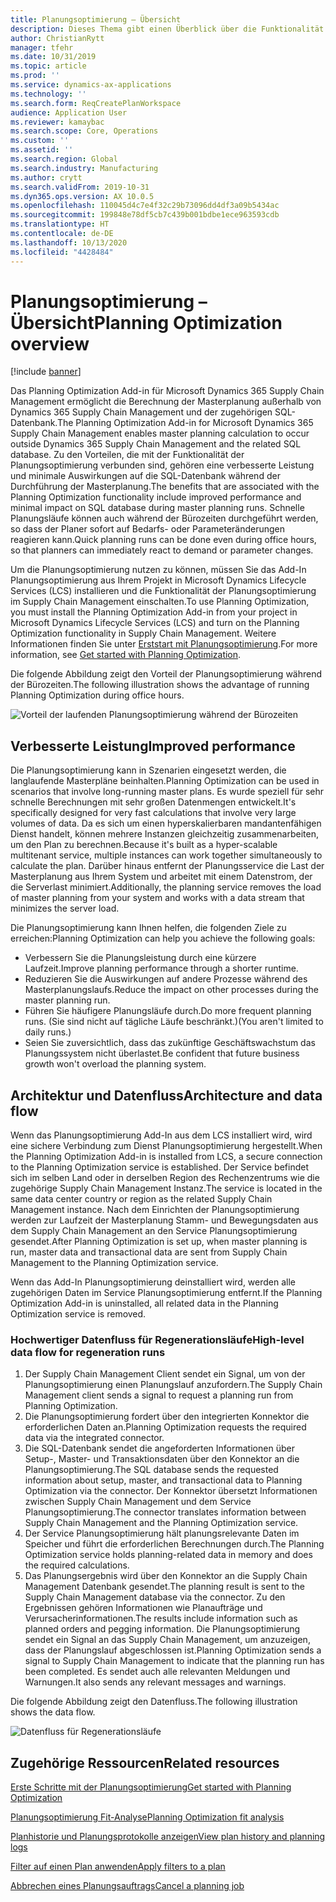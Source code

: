```yaml
---
title: Planungsoptimierung – Übersicht
description: Dieses Thema gibt einen Überblick über die Funktionalität der Planungsoptimierung.
author: ChristianRytt
manager: tfehr
ms.date: 10/31/2019
ms.topic: article
ms.prod: ''
ms.service: dynamics-ax-applications
ms.technology: ''
ms.search.form: ReqCreatePlanWorkspace
audience: Application User
ms.reviewer: kamaybac
ms.search.scope: Core, Operations
ms.custom: ''
ms.assetid: ''
ms.search.region: Global
ms.search.industry: Manufacturing
ms.author: crytt
ms.search.validFrom: 2019-10-31
ms.dyn365.ops.version: AX 10.0.5
ms.openlocfilehash: 110045d4c7e4f32c29b73096dd4df3a09b5434ac
ms.sourcegitcommit: 199848e78df5cb7c439b001bdbe1ece963593cdb
ms.translationtype: HT
ms.contentlocale: de-DE
ms.lasthandoff: 10/13/2020
ms.locfileid: "4428484"
---
```

# <a name="planning-optimization-overview"></a><span data-ttu-id="a56da-103">Planungsoptimierung – Übersicht</span><span class="sxs-lookup"><span data-stu-id="a56da-103">Planning Optimization overview</span></span>

[!include [banner](../../includes/banner.md)]

<span data-ttu-id="a56da-104">Das Planning Optimization Add-in für Microsoft Dynamics 365 Supply Chain Management ermöglicht die Berechnung der Masterplanung außerhalb von Dynamics 365 Supply Chain Management und der zugehörigen SQL-Datenbank.</span><span class="sxs-lookup"><span data-stu-id="a56da-104">The Planning Optimization Add-in for Microsoft Dynamics 365 Supply Chain Management enables master planning calculation to occur outside Dynamics 365 Supply Chain Management and the related SQL database.</span></span> <span data-ttu-id="a56da-105">Zu den Vorteilen, die mit der Funktionalität der Planungsoptimierung verbunden sind, gehören eine verbesserte Leistung und minimale Auswirkungen auf die SQL-Datenbank während der Durchführung der Masterplanung.</span><span class="sxs-lookup"><span data-stu-id="a56da-105">The benefits that are associated with the Planning Optimization functionality include improved performance and minimal impact on SQL database during master planning runs.</span></span> <span data-ttu-id="a56da-106">Schnelle Planungsläufe können auch während der Bürozeiten durchgeführt werden, so dass der Planer sofort auf Bedarfs- oder Parameteränderungen reagieren kann.</span><span class="sxs-lookup"><span data-stu-id="a56da-106">Quick planning runs can be done even during office hours, so that planners can immediately react to demand or parameter changes.</span></span>

<span data-ttu-id="a56da-107">Um die Planungsoptimierung nutzen zu können, müssen Sie das Add-In Planungsoptimierung aus Ihrem Projekt in Microsoft Dynamics Lifecycle Services (LCS) installieren und die Funktionalität der Planungsoptimierung im Supply Chain Management einschalten.</span><span class="sxs-lookup"><span data-stu-id="a56da-107">To use Planning Optimization, you must install the Planning Optimization Add-in from your project in Microsoft Dynamics Lifecycle Services (LCS) and turn on the Planning Optimization functionality in Supply Chain Management.</span></span> <span data-ttu-id="a56da-108">Weitere Informationen finden Sie unter [Erststart mit Planungsoptimierung](get-started.md).</span><span class="sxs-lookup"><span data-stu-id="a56da-108">For more information, see [Get started with Planning Optimization](get-started.md).</span></span>

<span data-ttu-id="a56da-109">Die folgende Abbildung zeigt den Vorteil der Planungsoptimierung während der Bürozeiten.</span><span class="sxs-lookup"><span data-stu-id="a56da-109">The following illustration shows the advantage of running Planning Optimization during office hours.</span></span>

![Vorteil der laufenden Planungsoptimierung während der Bürozeiten](media/PlanningOptimization1.png)

## <a name="improved-performance"></a><span data-ttu-id="a56da-111">Verbesserte Leistung</span><span class="sxs-lookup"><span data-stu-id="a56da-111">Improved performance</span></span>

<span data-ttu-id="a56da-112">Die Planungsoptimierung kann in Szenarien eingesetzt werden, die langlaufende Masterpläne beinhalten.</span><span class="sxs-lookup"><span data-stu-id="a56da-112">Planning Optimization can be used in scenarios that involve long-running master plans.</span></span> <span data-ttu-id="a56da-113">Es wurde speziell für sehr schnelle Berechnungen mit sehr großen Datenmengen entwickelt.</span><span class="sxs-lookup"><span data-stu-id="a56da-113">It's specifically designed for very fast calculations that involve very large volumes of data.</span></span> <span data-ttu-id="a56da-114">Da es sich um einen hyperskalierbaren mandantenfähigen Dienst handelt, können mehrere Instanzen gleichzeitig zusammenarbeiten, um den Plan zu berechnen.</span><span class="sxs-lookup"><span data-stu-id="a56da-114">Because it's built as a hyper-scalable multitenant service, multiple instances can work together simultaneously to calculate the plan.</span></span> <span data-ttu-id="a56da-115">Darüber hinaus entfernt der Planungsservice die Last der Masterplanung aus Ihrem System und arbeitet mit einem Datenstrom, der die Serverlast minimiert.</span><span class="sxs-lookup"><span data-stu-id="a56da-115">Additionally, the planning service removes the load of master planning from your system and works with a data stream that minimizes the server load.</span></span>

<span data-ttu-id="a56da-116">Die Planungsoptimierung kann Ihnen helfen, die folgenden Ziele zu erreichen:</span><span class="sxs-lookup"><span data-stu-id="a56da-116">Planning Optimization can help you achieve the following goals:</span></span>

- <span data-ttu-id="a56da-117">Verbessern Sie die Planungsleistung durch eine kürzere Laufzeit.</span><span class="sxs-lookup"><span data-stu-id="a56da-117">Improve planning performance through a shorter runtime.</span></span>
- <span data-ttu-id="a56da-118">Reduzieren Sie die Auswirkungen auf andere Prozesse während des Masterplanungslaufs.</span><span class="sxs-lookup"><span data-stu-id="a56da-118">Reduce the impact on other processes during the master planning run.</span></span>
- <span data-ttu-id="a56da-119">Führen Sie häufigere Planungsläufe durch.</span><span class="sxs-lookup"><span data-stu-id="a56da-119">Do more frequent planning runs.</span></span> <span data-ttu-id="a56da-120">(Sie sind nicht auf tägliche Läufe beschränkt.)</span><span class="sxs-lookup"><span data-stu-id="a56da-120">(You aren't limited to daily runs.)</span></span>
- <span data-ttu-id="a56da-121">Seien Sie zuversichtlich, dass das zukünftige Geschäftswachstum das Planungssystem nicht überlastet.</span><span class="sxs-lookup"><span data-stu-id="a56da-121">Be confident that future business growth won't overload the planning system.</span></span>

## <a name="architecture-and-data-flow"></a><span data-ttu-id="a56da-122">Architektur und Datenfluss</span><span class="sxs-lookup"><span data-stu-id="a56da-122">Architecture and data flow</span></span>

<span data-ttu-id="a56da-123">Wenn das Planungsoptimierung Add-In aus dem LCS installiert wird, wird eine sichere Verbindung zum Dienst Planungsoptimierung hergestellt.</span><span class="sxs-lookup"><span data-stu-id="a56da-123">When the Planning Optimization Add-in is installed from LCS, a secure connection to the Planning Optimization service is established.</span></span> <span data-ttu-id="a56da-124">Der Service befindet sich im selben Land oder in derselben Region des Rechenzentrums wie die zugehörige Supply Chain Management Instanz.</span><span class="sxs-lookup"><span data-stu-id="a56da-124">The service is located in the same data center country or region as the related Supply Chain Management instance.</span></span> <span data-ttu-id="a56da-125">Nach dem Einrichten der Planungsoptimierung werden zur Laufzeit der Masterplanung Stamm- und Bewegungsdaten aus dem Supply Chain Management an den Service Planungsoptimierung gesendet.</span><span class="sxs-lookup"><span data-stu-id="a56da-125">After Planning Optimization is set up, when master planning is run, master data and transactional data are sent from Supply Chain Management to the Planning Optimization service.</span></span>

<span data-ttu-id="a56da-126">Wenn das Add-In Planungsoptimierung deinstalliert wird, werden alle zugehörigen Daten im Service Planungsoptimierung entfernt.</span><span class="sxs-lookup"><span data-stu-id="a56da-126">If the Planning Optimization Add-in is uninstalled, all related data in the Planning Optimization service is removed.</span></span>

### <a name="high-level-data-flow-for-regeneration-runs"></a><span data-ttu-id="a56da-127">Hochwertiger Datenfluss für Regenerationsläufe</span><span class="sxs-lookup"><span data-stu-id="a56da-127">High-level data flow for regeneration runs</span></span>

1. <span data-ttu-id="a56da-128">Der Supply Chain Management Client sendet ein Signal, um von der Planungsoptimierung einen Planungslauf anzufordern.</span><span class="sxs-lookup"><span data-stu-id="a56da-128">The Supply Chain Management client sends a signal to request a planning run from Planning Optimization.</span></span>
2. <span data-ttu-id="a56da-129">Die Planungsoptimierung fordert über den integrierten Konnektor die erforderlichen Daten an.</span><span class="sxs-lookup"><span data-stu-id="a56da-129">Planning Optimization requests the required data via the integrated connector.</span></span>
3. <span data-ttu-id="a56da-130">Die SQL-Datenbank sendet die angeforderten Informationen über Setup-, Master- und Transaktionsdaten über den Konnektor an die Planungsoptimierung.</span><span class="sxs-lookup"><span data-stu-id="a56da-130">The SQL database sends the requested information about setup, master, and transactional data to Planning Optimization via the connector.</span></span> <span data-ttu-id="a56da-131">Der Konnektor übersetzt Informationen zwischen Supply Chain Management und dem Service Planungsoptimierung.</span><span class="sxs-lookup"><span data-stu-id="a56da-131">The connector translates information between Supply Chain Management and the Planning Optimization service.</span></span>
4. <span data-ttu-id="a56da-132">Der Service Planungsoptimierung hält planungsrelevante Daten im Speicher und führt die erforderlichen Berechnungen durch.</span><span class="sxs-lookup"><span data-stu-id="a56da-132">The Planning Optimization service holds planning-related data in memory and does the required calculations.</span></span>
5. <span data-ttu-id="a56da-133">Das Planungsergebnis wird über den Konnektor an die Supply Chain Management Datenbank gesendet.</span><span class="sxs-lookup"><span data-stu-id="a56da-133">The planning result is sent to the Supply Chain Management database via the connector.</span></span> <span data-ttu-id="a56da-134">Zu den Ergebnissen gehören Informationen wie Planaufträge und Verursacherinformationen.</span><span class="sxs-lookup"><span data-stu-id="a56da-134">The results include information such as planned orders and pegging information.</span></span> <span data-ttu-id="a56da-135">Die Planungsoptimierung sendet ein Signal an das Supply Chain Management, um anzuzeigen, dass der Planungslauf abgeschlossen ist.</span><span class="sxs-lookup"><span data-stu-id="a56da-135">Planning Optimization sends a signal to Supply Chain Management to indicate that the planning run has been completed.</span></span> <span data-ttu-id="a56da-136">Es sendet auch alle relevanten Meldungen und Warnungen.</span><span class="sxs-lookup"><span data-stu-id="a56da-136">It also sends any relevant messages and warnings.</span></span>

<span data-ttu-id="a56da-137">Die folgende Abbildung zeigt den Datenfluss.</span><span class="sxs-lookup"><span data-stu-id="a56da-137">The following illustration shows the data flow.</span></span>

![Datenfluss für Regenerationsläufe](media/PlanningOptimization2.png)

## <a name="related-resources"></a><span data-ttu-id="a56da-139">Zugehörige Ressourcen</span><span class="sxs-lookup"><span data-stu-id="a56da-139">Related resources</span></span>

[<span data-ttu-id="a56da-140">Erste Schritte mit der Planungsoptimierung</span><span class="sxs-lookup"><span data-stu-id="a56da-140">Get started with Planning Optimization</span></span>](get-started.md)

[<span data-ttu-id="a56da-141">Planungsoptimierung Fit-Analyse</span><span class="sxs-lookup"><span data-stu-id="a56da-141">Planning Optimization fit analysis</span></span>](planning-optimization-fit-analysis.md)

[<span data-ttu-id="a56da-142">Planhistorie und Planungsprotokolle anzeigen</span><span class="sxs-lookup"><span data-stu-id="a56da-142">View plan history and planning logs</span></span>](plan-history-logs.md)

[<span data-ttu-id="a56da-143">Filter auf einen Plan anwenden</span><span class="sxs-lookup"><span data-stu-id="a56da-143">Apply filters to a plan</span></span>](plan-filters.md)

[<span data-ttu-id="a56da-144">Abbrechen eines Planungsauftrags</span><span class="sxs-lookup"><span data-stu-id="a56da-144">Cancel a planning job</span></span>](cancel-planning-job.md)
